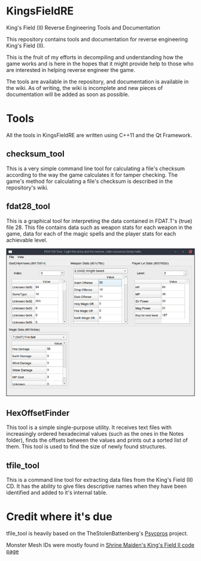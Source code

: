 # KingsFieldRE
King's Field (II) Reverse Engineering Tools and Documentation

This repository contains tools and documentation for reverse engineering King's Field (II).

This is the fruit of my efforts in decompiling and understanding how the game works and is here in the hopes that it might provide help to those who are interested in helping reverse engineer the game.

The tools are available in the repository, and documentation is available in the wiki. As of writing, the wiki is incomplete and new pieces of documentation will be added as soon as possible.

# Tools

All the tools in KingsFieldRE are written using C++11 and the Qt Framework.

## checksum_tool
This is a very simple command line tool for calculating a file's checksum according to the way the game calculates it for tamper checking. The game's method for calculating a file's checksum is described in the repository's wiki.

## fdat28_tool
This is a graphical tool for interpreting the data contained in FDAT.T's (true) file 28. This file contains data such as weapon stats for each weapon in the game, data for each of the magic spells and the player stats for each achievable level.

![fdat28_tool screenshot](wiki/fdat28_tool.png)

## HexOffsetFinder
This tool is a simple single-purpose utility. It receives text files with increasingly ordered hexadecimal values (such as the ones in the Notes folder), finds the offsets between the values and prints out a sorted list of them. This tool is used to find the size of newly found structures.

## tfile_tool
This is a command line tool for extracting data files from the King's Field (II) CD. It has the ability to give files descriptive names when they have been identified and added to it's internal table.

# Credit where it's due
tfile_tool is heavily based on the TheStolenBattenberg's [Psycpros](https://github.com/TheStolenBattenberg/Psycpros) project.

Monster Mesh IDs were mostly found in [Shrine Maiden's King's Field II code page](http://mikosans.web.fc2.com/code/kings-field-2.html)